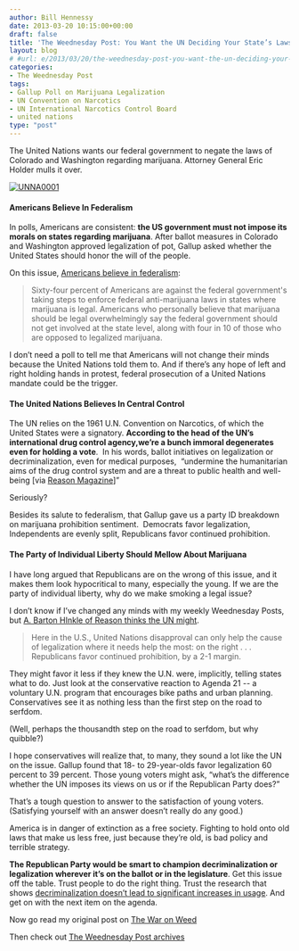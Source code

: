 ```yaml
---
author: Bill Hennessy
date: 2013-03-20 10:15:00+00:00
draft: false
title: 'The Weednesday Post: You Want the UN Deciding Your State’s Laws?'
layout: blog
# #url: e/2013/03/20/the-weednesday-post-you-want-the-un-deciding-your-states-laws/
categories:
- The Weednesday Post
tags:
- Gallup Poll on Marijuana Legalization
- UN Convention on Narcotics
- UN International Narcotics Control Board
- united nations
type: "post"
---
```


The United Nations wants our federal government to negate the laws of Colorado and Washington regarding marijuana. Attorney General Eric Holder mulls it over.

[![UNNA0001](https://hennessysview.com/wp-content/uploads/2013/03/UNNA0001_thumb.gif)
](https://hennessysview.com/wp-content/uploads/2013/03/UNNA0001.gif)


#### Americans Believe In Federalism


In polls, Americans are consistent: **the US government must not impose its morals on states regarding marijuana**. After ballot measures in Colorado and Washington approved legalization of pot, Gallup asked whether the United States should honor the will of the people.

On this issue, [Americans believe in federalism](https://www.gallup.com/poll/159152/americans-federal-gov-state-marijuana-laws.aspx):


> Sixty-four percent of Americans are against the federal government's taking steps to enforce federal anti-marijuana laws in states where marijuana is legal. Americans who personally believe that marijuana should be legal overwhelmingly say the federal government should not get involved at the state level, along with four in 10 of those who are opposed to legalized marijuana.


I don’t need a poll to tell me that Americans will not change their minds because the United Nations told them to. And if there’s any hope of left and right holding hands in protest, federal prosecution of a United Nations mandate could be the trigger.


#### The United Nations Believes In Central Control


The UN relies on the 1961 U.N. Convention on Narcotics, of which the United States were a signatory. **According to the head of the UN’s international drug control agency,we’re a bunch immoral degenerates even for holding a vote**.  In his words, ballot initiatives on legalization or decriminalization, even for medical purposes,  “undermine the humanitarian aims of the drug control system and are a threat to public health and well-being [via [Reason Magazine](https://reason.com/archives/2013/03/11/will-the-right-come-around-on-pot)]”

Seriously?

Besides its salute to federalism, that Gallup gave us a party ID breakdown on marijuana prohibition sentiment.  Democrats favor legalization, Independents are evenly split, Republicans favor continued prohibition.


#### The Party of Individual Liberty Should Mellow About Marijuana


I have long argued that Republicans are on the wrong of this issue, and it makes them look hypocritical to many, especially the young. If we are the party of individual liberty, why do we make smoking a legal issue?

I don’t know if I’ve changed any minds with my weekly Weednesday Posts, but [A. Barton HInkle of Reason thinks the UN might](https://reason.com/archives/2013/03/11/will-the-right-come-around-on-pot).


> Here in the U.S., United Nations disapproval can only help the cause of legalization where it needs help the most: on the right . . . Republicans favor continued prohibition, by a 2-1 margin.

They might favor it less if they knew the U.N. were, implicitly, telling states what to do. Just look at the conservative reaction to Agenda 21 -- a voluntary U.N. program that encourages bike paths and urban planning. Conservatives see it as nothing less than the first step on the road to serfdom.


(Well, perhaps the thousandth step on the road to serfdom, but why quibble?)

I hope conservatives will realize that, to many, they sound a lot like the UN on the issue. Gallup found that 18- to 29-year-olds favor legalization 60 percent to 39 percent. Those young voters might ask, “what’s the difference whether the UN imposes its views on us or if the Republican Party does?”

That’s a tough question to answer to the satisfaction of young voters. (Satisfying yourself with an answer doesn’t really do any good.)

America is in danger of extinction as a free society. Fighting to hold onto old laws that make us less free, just because they’re old, is bad policy and terrible strategy.

**The Republican Party would be smart to champion decriminalization or legalization wherever it’s on the ballot or in the legislature**. Get this issue off the table. Trust people to do the right thing. Trust the research that shows [decriminalization doesn’t lead to significant increases in usage](https://norml.org/about/item/study). And get on with the next item on the agenda.

Now go read my original post on [The War on Weed](https://hennessysview.com/2013/01/01/its-time-to-end-war-on-weed/)

Then check out [The Weednesday Post archives](https://hennessysview.com/category/the-weednesday-post/)
